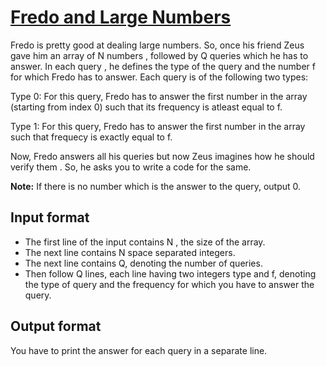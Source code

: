 # [Fredo and Large Numbers][link]

Fredo is pretty good at dealing large numbers. So, once his friend Zeus gave him an array of N numbers , followed by Q queries which he has to answer. In each query , he defines the type of the query and the number f for which Fredo has to answer. Each query is of the following two types:

Type 0: For this query, Fredo has to answer the first number in the array (starting from index 0) such that its frequency is atleast equal to f.

Type 1: For this query, Fredo has to answer the first number in the array such that frequecy is exactly equal to f.

Now, Fredo answers all his queries but now Zeus imagines how he should verify them . So, he asks you to write a code for the same.

**Note:** If there is no number which is the answer to the query, output 0.

## Input format

- The first line of the input contains N , the size of the array.
- The next line contains N space separated integers.
- The next line contains Q, denoting the number of queries.
- Then follow Q lines, each line having two integers type and f, denoting the type of query and the frequency for which you have to answer the query.

## Output format

You have to print the answer for each query in a separate line.

[link]: https://www.hackerearth.com/practice/data-structures/arrays/1-d/practice-problems/algorithm/fredo-and-large-numbers/
